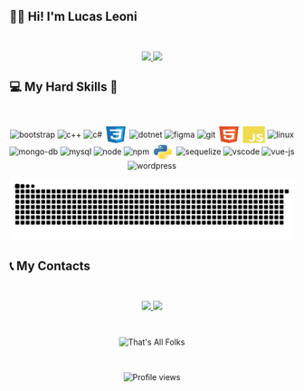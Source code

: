 ## 👋🏼 Hi! I'm Lucas Leoni

<br>
<div>
  <p align="center">
    <a href="https://github.com/lucas-leoni">
      <img height="180em" src="https://github-readme-stats-sigma-five.vercel.app/api?username=lucas-leoni&show_icons=true&theme=merko&include_all_commits=true&count_private=true">
    </a>
    <a href="https://github.com/lucas-leoni">
      <img height="180em" src="https://github-readme-stats-sigma-five.vercel.app/api/top-langs/?username=lucas-leoni&layout=compact&langs_count=7&theme=merko">
    </a>
  </p>
</div>

## 💻 My Hard Skills 🚀

<div style="display: inline_block"><br>
  
  <p align="center">
  <!--   <img align="center" alt="android" title="Android" height="30" width="40" src="https://cdn.jsdelivr.net/gh/devicons/devicon/icons/android/android-plain.svg">
    <img align="center" alt="android-studio" title="Android Studio" height="30" width="40" src="https://cdn.jsdelivr.net/gh/devicons/devicon/icons/androidstudio/androidstudio-original.svg" /> -->
    <img align="center" alt="bootstrap" title="Bootstrap" height="30" width="40" src="https://cdn.jsdelivr.net/gh/devicons/devicon/icons/bootstrap/bootstrap-original.svg">
    <img align="center" alt="c++" title="C++" height="30" width="40" src="https://cdn.jsdelivr.net/gh/devicons/devicon/icons/cplusplus/cplusplus-original.svg">
    <img align="center" alt="c#" title="C#" height="30" width="40" src="https://cdn.jsdelivr.net/gh/devicons/devicon/icons/csharp/csharp-original.svg">
    <img align="center" alt="css" title="CSS3" height="30" width="40" src="https://raw.githubusercontent.com/devicons/devicon/master/icons/css3/css3-original.svg">
  <!--   <img align="center" alt="dev-icon" title="Dev Icon" height="30" width="40" src="https://cdn.jsdelivr.net/gh/devicons/devicon/icons/devicon/devicon-original.svg" /> -->
    <img align="center" alt="dotnet" title="Dotnet" height="30" width="40" src="https://cdn.jsdelivr.net/gh/devicons/devicon/icons/dot-net/dot-net-original.svg">
  <!--   <img align="center" alt="eslint" title="ESLint" height="30" width="40" src="https://cdn.jsdelivr.net/gh/devicons/devicon/icons/eslint/eslint-original.svg" /> -->
    <img align="center" alt="figma" title="Figma" height="30" width="40" src="https://cdn.jsdelivr.net/gh/devicons/devicon/icons/figma/figma-original.svg">
    <img align="center" alt="git" title="Git" height="30" width="40" src="https://cdn.jsdelivr.net/gh/devicons/devicon/icons/git/git-original.svg">
  <!--   <img align="center" alt="chrome" title="Google Chrome" height="30" width="40" src="https://cdn.jsdelivr.net/gh/devicons/devicon/icons/chrome/chrome-original.svg">
    <img align="center" alt="gradle" title="Gradle" height="30" width="40" src="https://cdn.jsdelivr.net/gh/devicons/devicon/icons/gradle/gradle-plain.svg">  -->
    <img align="center" alt="html" title="HTML5" height="30" width="40" src="https://raw.githubusercontent.com/devicons/devicon/master/icons/html5/html5-original.svg">
  <!--   <img align="center" alt="ionic" title="Ionic" height="30" width="40" src="https://cdn.jsdelivr.net/gh/devicons/devicon/icons/ionic/ionic-original.svg"> -->
    <img align="center" alt="js" title="JavaScript" height="30" width="40" src="https://raw.githubusercontent.com/devicons/devicon/master/icons/javascript/javascript-plain.svg">
    <img align="center" alt="linux" title="Linux" height="30" width="40" src="https://cdn.jsdelivr.net/gh/devicons/devicon/icons/linux/linux-original.svg" />
    <img align="center" alt="mongo-db" title="MongoDB" height="30" width="40" src="https://cdn.jsdelivr.net/gh/devicons/devicon/icons/mongodb/mongodb-original.svg" />
    <img align="center" alt="mysql" title="MySQL" height="30" width="40" src="https://cdn.jsdelivr.net/gh/devicons/devicon/icons/mysql/mysql-original.svg">
    <img align="center" alt="node" title="Node.js" height="30" width="40" src="https://cdn.jsdelivr.net/gh/devicons/devicon/icons/nodejs/nodejs-original.svg">
    <img align="center" alt="npm" title="NPM" height="30" width="40" src="https://cdn.jsdelivr.net/gh/devicons/devicon/icons/npm/npm-original-wordmark.svg">
    <img align="center" alt="python" title="Python" height="30" width="40" src="https://raw.githubusercontent.com/devicons/devicon/master/icons/python/python-original.svg">
    <img align="center" alt="sequelize" title="Sequelize" height="30" width="40" src="https://cdn.jsdelivr.net/gh/devicons/devicon/icons/sequelize/sequelize-original.svg">
    <!--   <img align="center" alt="ubuntu" title="Ubuntu" height="30" width="40" src="https://cdn.jsdelivr.net/gh/devicons/devicon/icons/ubuntu/ubuntu-plain.svg" /> -->
    <img align="center" alt="vscode" title="Visual Studio Code" height="30" width="40" src="https://cdn.jsdelivr.net/gh/devicons/devicon/icons/vscode/vscode-original.svg">
    <img align="center" alt="vue-js" title="Vue.js" height="30" width="40" src="https://cdn.jsdelivr.net/gh/devicons/devicon/icons/vuejs/vuejs-original.svg" />
    <img align="center" alt="wordpress" title="WordPress" height="30" width="40" src="https://cdn.jsdelivr.net/gh/devicons/devicon/icons/wordpress/wordpress-plain.svg">
<!--     <img align="center" alt="yarn" title="Yarn" height="30" width="40" src="https://cdn.jsdelivr.net/gh/devicons/devicon/icons/yarn/yarn-original.svg" /> -->
  </p>
</div>
 
<div>
  <p align="center">
    <img src="https://github.com/lucas-leoni/lucas-leoni/blob/output/github-contribution-grid-snake.svg" alt="Snake animation">
  </p>
  
  ## 📞 My Contacts
  <br>
  <p align="center">
    <a href="https://www.linkedin.com/in/lucas-leoni09/" target="_blank">
      <img src="https://img.shields.io/badge/-LinkedIn-%230077B5?style=for-the-badge&logo=linkedin&logoColor=white" target="_blank">
    </a>
    <a href="https://api.whatsapp.com/send?phone=5547997011007&text=Ol%C3%A1,%20Lucas" target="_blank">
      <img src="https://img.shields.io/badge/WhatsApp-25D366?style=for-the-badge&logo=whatsapp&logoColor=white" target="_blank">
    </a>
  </p>
  <br>
  
   <p align="center">
    <img src="https://media.tenor.com/Xog-njZu2GoAAAAd/looney-tunes.gif" alt="That's All Folks">
  </p>
  
  <br>
  <p align="center">
    <img src="https://komarev.com/ghpvc/?username=lucas-leoni&label=Profile+Views&color=brightgreen&style=flat" alt="Profile views">
  </p>
</div>
